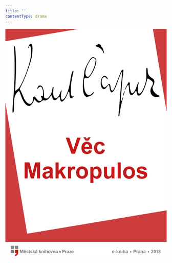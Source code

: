 ```yaml
---
title: ''
contentType: drama
---
```


<section>

![Věc Makropulos](./resources/obalka.jpg)

</section>
